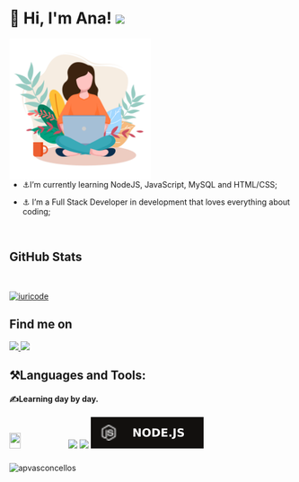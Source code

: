 # :ocean: Hi, I'm Ana!  <img width=35px src="https://camo.githubusercontent.com/e8e7b06ecf583bc040eb60e44eb5b8e0ecc5421320a92929ce21522dbc34c891/68747470733a2f2f6d656469612e67697068792e636f6d2f6d656469612f6876524a434c467a6361737252346961377a2f67697068792e676966">


<div style= "width: 50%">
<img width='500px' align="right"  src="https://github.com/apvasconcellos/apvasconcellos/blob/2186021375db4e77393e722ed43df171a09482ec/%E2%80%94Pngtree%E2%80%94women%20with%20laptop%20working%20from_5348500.png" > 
</div>
<br>

* :anchor:I’m currently learning NodeJS, JavaScript, MySQL and HTML/CSS;
  
* :anchor: I’m a Full Stack Developer in development that loves everything about coding;

<br>

## GitHub Stats

<br>

[![iuricode](https://github-readme-stats.vercel.app/api/top-langs/?username=iuricode&hide=html&layout=compact&theme=onedark)](https://github.com/iuricode/)
    
## Find me on

<a href="https://github.com/apvasconcellos"><img src="https://camo.githubusercontent.com/c500e7fc3a11b26a92dd4fecc56586c3f1642bc3e7bd4eb35414e66b8d43b889/68747470733a2f2f696d672e736869656c64732e696f2f62616467652f4769744875622d626c61636b3f6c6f676f3d476974487562267374796c653d666f722d7468652d6261646765">
<img src="https://camo.githubusercontent.com/97ab65d067c3b5bde7edf11c442fdb9ee797d06e6c567f9608b74ec39f088b1a/68747470733a2f2f696d672e736869656c64732e696f2f62616467652f6c696e6b6564696e2d2532333132313030452e7376673f267374796c653d666f722d7468652d6261646765266c6f676f3d6c696e6b6564696e266c6f676f436f6c6f723d626c7565" /></a>

## ⚒Languages and Tools:
#### :writing_hand:Learning day by day.

<img width='20%' height=28  src="https://camo.githubusercontent.com/db1f168384bc44c31d7c2c322962086a91afbf934ea07c7d6c5ce82b44d6ad65/68747470733a2f2f696d672e736869656c64732e696f2f62616467652f56697375616c25323053747564696f253230436f64652d2532333132313030452e7376673f6c6f676f3d76697375616c2d73747564696f2d636f6465267374796c653d666f722d7468652d6261646765266c6f676f436f6c6f723d626c7565" > <img width='68.75 height=28'  src="https://camo.githubusercontent.com/0b36a8d778abb07e24933334702bb9a8171f1d40a470feacdc9efd9811f4fabd/68747470733a2f2f696d672e736869656c64732e696f2f62616467652f2d53514c2d2532333132313030452e7376673f6c6f676f3d6d6963726f736f66742d73716c2d736572766572266c6f676f436f6c6f723d726564267374796c653d666f722d7468652d6261646765" > <img src="https://camo.githubusercontent.com/c500e7fc3a11b26a92dd4fecc56586c3f1642bc3e7bd4eb35414e66b8d43b889/68747470733a2f2f696d672e736869656c64732e696f2f62616467652f4769744875622d626c61636b3f6c6f676f3d476974487562267374796c653d666f722d7468652d6261646765"> <img src="https://github.com/apvasconcellos/apvasconcellos/blob/main/node.svg">

###

<p align="left"> <img src="https://komarev.com/ghpvc/?username=apvasconcellos&label=Profile%20views&color=0e75b6&style=flat" alt="apvasconcellos" /> </p>


